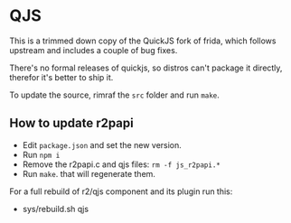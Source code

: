 # QJS

This is a trimmed down copy of the QuickJS fork of frida, which
follows upstream and includes a couple of bug fixes.

There's no formal releases of quickjs, so distros can't package
it directly, therefor it's better to ship it.

To update the source, rimraf the `src` folder and run `make`.

## How to update r2papi

* Edit `package.json` and set the new version.
* Run `npm i`
* Remove the r2papi.c and qjs files: `rm -f js_r2papi.*`
* Run `make`. that will regenerate them.

For a full rebuild of r2/qjs component and its plugin run this:

* sys/rebuild.sh qjs
